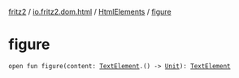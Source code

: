 [fritz2](../../index.md) / [io.fritz2.dom.html](../index.md) / [HtmlElements](index.md) / [figure](./figure.md)

# figure

`open fun figure(content: `[`TextElement`](../-text-element/index.md)`.() -> `[`Unit`](https://kotlinlang.org/api/latest/jvm/stdlib/kotlin/-unit/index.html)`): `[`TextElement`](../-text-element/index.md)